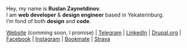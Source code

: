 Hey, my name is **Ruslan Zaynetdinov**.\
I am **web developer** & **design engineer** based in Yekaterinburg.\
I’m fond of both **design** and **code**.

[Website](https://theruslan.ru/) (comming soon, I promise) |  [Telegram](https://t.me/theruslan) | [LinkedIn](https://www.linkedin.com/in/ruslanzaynetdinov) | [Drupal.org](https://www.drupal.org/u/theruslan) | [Facebook](https://www.facebook.com/theruslan.ru/) | [Instagram](https://instagram.com/theruslan) | [Bookmate](https://bookmate.com/@TheRuslan) | [Strava](https://www.strava.com/athletes/theruslan)


<!--
Here are some ideas to get you started:
- 🌱 I’m currently learning ...
- 👯 I’m looking to collaborate on ...
- 🤔 I’m looking for help with ...
- 💬 Ask me about ...
- 📫 How to reach me: ...
- 😄 Pronouns: ...
- ⚡ Fun fact: ...
-->
